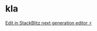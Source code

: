 # kla

[Edit in StackBlitz next generation editor ⚡️](https://stackblitz.com/~/github.com/ArthurPhyto/kla)